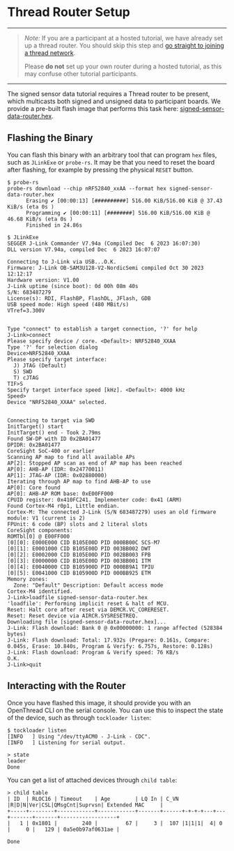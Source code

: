 # Thread Router Setup

---

> _Note:_ If you are a participant at a hosted tutorial, we have already set up
> a thread router. You should skip this step and
> [go straight to joining a thread network](thread.md).
>
> Please **do not** set up your own router during a hosted tutorial, as this may
> confuse other tutorial participants.

---

The signed sensor data tutorial requires a Thread router to be present, which 
multicasts both signed and unsigned data to participant boards. We provide
a pre-built flash image that performs this task here:
[signed-sensor-data-router.hex](../../assets/signed-sensor-data-tutorial/signed-sensor-data-router.hex).

## Flashing the Binary

You can flash this binary with an arbitrary tool that can program `hex` files,
such as `JLinkExe` or `probe-rs`. It may be that you need to reset the board
after flashing, for example by pressing the physical `RESET` button.

```
$ probe-rs
probe-rs download --chip nRF52840_xxAA --format hex signed-sensor-data-router.hex
      Erasing ✔ [00:00:13] [##########] 516.00 KiB/516.00 KiB @ 37.43 KiB/s (eta 0s )
	  Programming ✔ [00:00:11] [########] 516.00 KiB/516.00 KiB @ 46.68 KiB/s (eta 0s )
	  Finished in 24.86s
```

```
$ JLinkExe
SEGGER J-Link Commander V7.94a (Compiled Dec  6 2023 16:07:30)
DLL version V7.94a, compiled Dec  6 2023 16:07:07

Connecting to J-Link via USB...O.K.
Firmware: J-Link OB-SAM3U128-V2-NordicSemi compiled Oct 30 2023 12:12:17
Hardware version: V1.00
J-Link uptime (since boot): 0d 00h 08m 40s
S/N: 683487279
License(s): RDI, FlashBP, FlashDL, JFlash, GDB
USB speed mode: High speed (480 MBit/s)
VTref=3.300V


Type "connect" to establish a target connection, '?' for help
J-Link>connect
Please specify device / core. <Default>: NRF52840_XXAA
Type '?' for selection dialog
Device>NRF52840_XXAA
Please specify target interface:
  J) JTAG (Default)
  S) SWD
  T) cJTAG
TIF>S
Specify target interface speed [kHz]. <Default>: 4000 kHz
Speed>
Device "NRF52840_XXAA" selected.


Connecting to target via SWD
InitTarget() start
InitTarget() end - Took 2.79ms
Found SW-DP with ID 0x2BA01477
DPIDR: 0x2BA01477
CoreSight SoC-400 or earlier
Scanning AP map to find all available APs
AP[2]: Stopped AP scan as end of AP map has been reached
AP[0]: AHB-AP (IDR: 0x24770011)
AP[1]: JTAG-AP (IDR: 0x02880000)
Iterating through AP map to find AHB-AP to use
AP[0]: Core found
AP[0]: AHB-AP ROM base: 0xE00FF000
CPUID register: 0x410FC241. Implementer code: 0x41 (ARM)
Found Cortex-M4 r0p1, Little endian.
Cortex-M: The connected J-Link (S/N 683487279) uses an old firmware module: V1 (current is 2)
FPUnit: 6 code (BP) slots and 2 literal slots
CoreSight components:
ROMTbl[0] @ E00FF000
[0][0]: E000E000 CID B105E00D PID 000BB00C SCS-M7
[0][1]: E0001000 CID B105E00D PID 003BB002 DWT
[0][2]: E0002000 CID B105E00D PID 002BB003 FPB
[0][3]: E0000000 CID B105E00D PID 003BB001 ITM
[0][4]: E0040000 CID B105900D PID 000BB9A1 TPIU
[0][5]: E0041000 CID B105900D PID 000BB925 ETM
Memory zones:
  Zone: "Default" Description: Default access mode
Cortex-M4 identified.
J-Link>loadfile signed-sensor-data-router.hex
'loadfile': Performing implicit reset & halt of MCU.
Reset: Halt core after reset via DEMCR.VC_CORERESET.
Reset: Reset device via AIRCR.SYSRESETREQ.
Downloading file [signed-sensor-data-router.hex]...
J-Link: Flash download: Bank 0 @ 0x00000000: 1 range affected (528384 bytes)
J-Link: Flash download: Total: 17.932s (Prepare: 0.161s, Compare: 0.045s, Erase: 10.840s, Program & Verify: 6.757s, Restore: 0.128s)
J-Link: Flash download: Program & Verify speed: 76 KB/s
O.K.
J-Link>quit
```

## Interacting with the Router

Once you have flashed this image, it should provide you with an OpenThread CLI
on the serial console. You can use this to inspect the state of the device, such
as through `tockloader listen`:

```
$ tockloader listen
[INFO   ] Using "/dev/ttyACM0 - J-Link - CDC".
[INFO   ] Listening for serial output.

> state
leader
Done
```

You can get a list of attached devices through `child table`:

```
> child table
| ID  | RLOC16 | Timeout    | Age        | LQ In | C_VN |R|D|N|Ver|CSL|QMsgCnt|Suprvsn| Extended MAC     |
+-----+--------+------------+------------+-------+------+-+-+-+---+---+-------+-------+------------------+
|   1 | 0x1801 |        240 |         67 |     3 |  107 |1|1|1|  4| 0 |     0 |   129 | 0a5e0b97af0631ae |

Done
```
